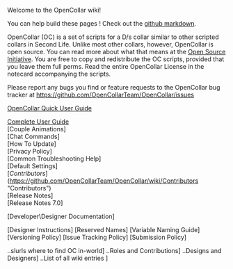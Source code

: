 Welcome to the OpenCollar wiki!

You can help build these pages !  Check out the [github markdown](https://guides.github.com/features/mastering-markdown/).

OpenCollar (OC) is a set of scripts for a D/s collar similar to other scripted collars in Second Life. Unlike most other collars, however, OpenCollar is open source. You can read more about what that means at the [Open Source Initiative](https://opensource.org/osd-annotated). You are free to copy and redistribute the OC scripts, provided that you leave them full perms. Read the entire OpenCollar License in the notecard accompanying the scripts.

Please report any bugs you find or feature requests to the OpenCollar bug tracker at https://github.com/OpenCollarTeam/OpenCollar/issues

[OpenCollar Quick User Guide](https://github.com/OpenCollarTeam/OpenCollar/wiki/OpenCollar-Quick-User-Guide)

[Complete User Guide](https://github.com/OpenCollarTeam/OpenCollar/wiki/Complete-User-Guide)   
[Couple Animations]   
[Chat Commands]   
[How To Update]   
[Privacy Policy]   
[Common Troubleshooting Help]   
[Default Settings]   
[*Contributors*] (https://github.com/OpenCollarTeam/OpenCollar/wiki/Contributors "Contributors")   
[Release Notes]   
[Release Notes 7.0]   

[Developer\Designer Documentation]

[Designer Instructions]
    [Reserved Names]
    [Variable Naming Guide]
    [Versioning Policy]
    [Issue Tracking Policy]
    [Submission Policy]




..slurls where to find OC in-world]
..Roles and Contributions]
..Designs and Designers]
..List of all wiki entries ]